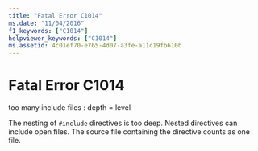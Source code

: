 ```yaml
---
title: "Fatal Error C1014"
ms.date: "11/04/2016"
f1_keywords: ["C1014"]
helpviewer_keywords: ["C1014"]
ms.assetid: 4c01ef70-e765-4d07-a3fe-a11c19fb610b
---
```

# Fatal Error C1014

too many include files : depth = level

The nesting of `#include` directives is too deep. Nested directives can include open files. The source file containing the directive counts as one file.
